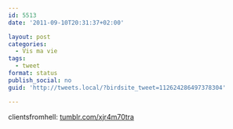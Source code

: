 ```yaml
---
id: 5513
date: '2011-09-10T20:31:37+02:00'

layout: post
categories:
  - Vis ma vie
tags:
  - tweet
format: status
publish_social: no
guid: 'http://tweets.local/?birdsite_tweet=112624286497378304'

---
```


clientsfromhell: [tumblr.com/xjr4m70tra](http://tumblr.com/xjr4m70tra)